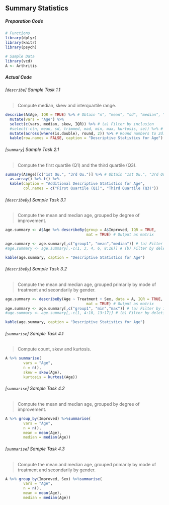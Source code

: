 ## Summary Statistics
##### Preparation Code
```r
# Functions
library(dplyr)
library(knitr)
library(psych)

# Sample Data
library(vcd)
A <- Arthritis
```
##### Actual Code
###### \[`describe`\] Sample Task 1.1
>Compute median, skew and interquartile range.
```r
describe(A$Age, IQR = TRUE) %>% # Obtain "n", "mean", "sd", "median", "trimmed", "mad", "min", "max", "skew", "kurtosis", "se", "IQR"
  mutate(vars = "Age") %>%
  select(c(vars, median, skew, IQR)) %>% # (a) Filter by inclusion
  #select(-c(n, mean, sd, trimmed, mad, min, max, kurtosis, se)) %>% # (b) Filter by deletion
  mutate(across(where(is.double), round, 2)) %>% # Round numbers to 2d.p.
  kable(row.names = FALSE, caption = "Descriptive Statistics for Age")
```
###### \[`summary`\] Sample Task 2.1
>Compute the first quartile (Q1) and the third quartile (Q3).
```r
summary(A$Age)[c("1st Qu.", "3rd Qu.")] %>% # Obtain "1st Qu.", "3rd Qu."
  as.array() %>% t() %>%
  kable(caption = "Additional Descriptive Statistics for Age",
        col.names = c("First Quartile (Q1)", "Third Quartile (Q3)"))
```
###### \[`describeBy`\] Sample Task 3.1
>Compute the mean and median age, grouped by degree of improvement.
```r
age.summary <- A$Age %>% describeBy(group = A$Improved, IQR = TRUE,
                                    mat = TRUE) # Output as matrix

age.summary <- age.summary[,c("group1", "mean","median")] # (a) Filter by inclusion
#age.summary <- age.summary[,-c(1, 3, 4, 6, 8:16)] # (b) Filter by deletion

kable(age.summary, caption = "Descriptive Statistics for Age")
```
###### \[`describeBy`\] Sample Task 3.2
>Compute the mean and median age, grouped primarily by mode of treatment and secondarily by gender.
```r
age.summary <- describeBy(Age ~ Treatment + Sex, data = A, IQR = TRUE,
                                    mat = TRUE) # Output as matrix
age.summary <- age.summary[,c("group1", "min","max")] # (a) Filter by inclusion
#age.summary <- age.summary[,-c(1, 4:10, 13:17)] # (b) Filter by deletion

kable(age.summary, caption = "Descriptive Statistics for Age")
```
###### \[`summarise`\] Sample Task 4.1
>Compute count, skew and kurtosis.
```r
A %>% summarise(
        vars = "Age",
        n = n(),
        skew = skew(Age),
        kurtosis = kurtosi(Age))
```
###### \[`summarise`\] Sample Task 4.2
>Compute the mean and median age, grouped by degree of improvement.
```r
A %>% group_by(Improved) %>%summarise(
        vars = "Age",
        n = n(),
        mean = mean(Age),
        median = median(Age))
```
###### \[`summarise`\] Sample Task 4.3
>Compute the mean and median age, grouped primarily by mode of treatment and secondarily by gender.
```r
A %>% group_by(Improved, Sex) %>%summarise(
        vars = "Age",
        n = n(),
        mean = mean(Age),
        median = median(Age))
```

